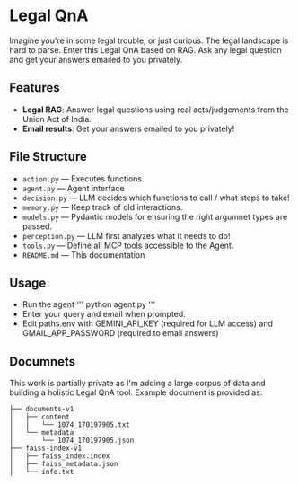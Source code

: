 # Legal QnA

Imagine you're in some legal trouble, or just curious. The legal landscape is hard to parse. Enter this Legal QnA based on RAG. Ask any legal question and get your answers emailed to you privately. 

## Features
- **Legal RAG**: Answer legal questions using real acts/judgements from the Union Act of India. 
- **Email results**: Get your answers emailed to you privately!

## File Structure
- `action.py` — Executes functions. 
- `agent.py` — Agent interface
- `decision.py` — LLM decides which functions to call / what steps to take!
- `memory.py` — Keep track of old interactions. 
- `models.py` — Pydantic models for ensuring the right argumnet types are passed.  
- `perception.py` — LLM first analyzes what it needs to do!
- `tools.py` — Define all MCP tools accessible to the Agent. 
- `README.md` — This documentation

## Usage
- Run the agent 
'''
python agent.py
'''
- Enter your query and email when prompted. 
- Edit paths.env with GEMINI_API_KEY (required for LLM access) and GMAIL_APP_PASSWORD (required to email answers)

## Documnets 
This work is partially private as I'm adding a large corpus of data and building a holistic Legal QnA tool. Example document is provided as: 
```
├── documents-v1
│   ├── content
│   │   └── 1074_170197905.txt 
│   └── metadata
│       └── 1074_170197905.json 
├── faiss-index-v1
│   ├── faiss_index.index
│   ├── faiss_metadata.json
│   └── info.txt
```

